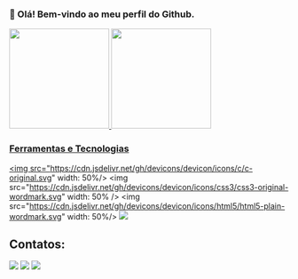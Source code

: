 
### 👋 Olá! Bem-vindo ao meu perfil do Github.


<div>
<a href="https://github.com/angelodesenvolvedor">
<img loading="lazy" height="180em" src="https://github-readme-stats.vercel.app/api/top-langs/?username=angelodesenvolvedor&layout=compact&langs_count=7&theme=dracula"/>
<img loading="lazy" height="180em" src="https://github-readme-stats.vercel.app/api?username=angelodesenvolvedor&show_icons=true&theme=dracula&include_all_commits=true&count_private=true"/>
</div>
  
### Ferramentas e Tecnologias

<img src="https://cdn.jsdelivr.net/gh/devicons/devicon/icons/c/c-original.svg" width: 50%/>
<img src="https://cdn.jsdelivr.net/gh/devicons/devicon/icons/css3/css3-original-wordmark.svg" width: 50% />
<img src="https://cdn.jsdelivr.net/gh/devicons/devicon/icons/html5/html5-plain-wordmark.svg" width: 50%/>
<img src="https://cdn.jsdelivr.net/gh/devicons/devicon/icons/javascript/javascript-original.svg" />

## Contatos:
<div>
<a href="https://instagram.com/angelosilvanno" target="_blank"><img loading="lazy" src="https://img.shields.io/badge/-Instagram-%23E4405F?style=for-the-badge&logo=instagram&logoColor=white" target="_blank"></a>
<a href = "familiasabino14@gmail.com"><img loading="lazy" src="https://img.shields.io/badge/Gmail-D14836?style=for-the-badge&logo=gmail&logoColor=white" target="_blank"></a>
<a href="https://www.linkedin.com/in/angelosilvanno/" target="_blank"><img loading="lazy" src="https://img.shields.io/badge/-LinkedIn-%230077B5?style=for-the-badge&logo=linkedin&logoColor=white" target="_blank"></a>   
</div>
